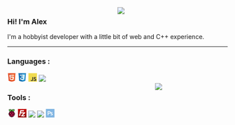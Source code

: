 <img align="right" style="float:right; width:50%" src="https://github-readme-stats.vercel.app/api/?username=levtus&show_icons=true&theme=vue-dark&layout=compact">


### Hi! I'm Alex
I'm a hobbyist developer with a little bit of web and C++ experience.


---

### Languages : 

<div id="languages">
  <img src="https://raw.githubusercontent.com/devicons/devicon/master/icons/html5/html5-original.svg" style="width: 4%" > 
  <img src="https://raw.githubusercontent.com/devicons/devicon/master/icons/css3/css3-original.svg" style="width: 4%"> 
  <img src="https://raw.githubusercontent.com/devicons/devicon/master/icons/javascript/javascript-original.svg" style="width: 4%"> 
  <img src="https://upload.wikimedia.org/wikipedia/commons/thumb/1/18/ISO_C%2B%2B_Logo.svg/180px-ISO_C%2B%2B_Logo.svg.png" style="width: 4%"> 
</div>
<img align="right" style="float:right; width: 33%;" src="https://github-readme-stats.vercel.app/api/top-langs/?username=levtus&show_icons=true&theme=vue-dark&layout=compact">

### Tools :

<div id="tools">
  <img src="https://raw.githubusercontent.com/devicons/devicon/master/icons/raspberrypi/raspberrypi-original.svg" style="width: 4%"> 
  <img src="https://raw.githubusercontent.com/devicons/devicon/master/icons/filezilla/filezilla-plain.svg" style="width: 4%"> 
  <img src="https://www.blockbench.net/images/logos/icon.png" style="width: 4%"> 
  <img src="https://i.imgur.com/51dSsGk.png" style="width: 4%"> 
  <img src="https://raw.githubusercontent.com/devicons/devicon/master/icons/photoshop/photoshop-plain.svg" style="width: 4%"> 
</div>

